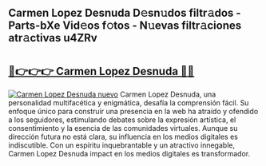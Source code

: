 ## Carmen Lopez Desnuda D𝚎sn𝚞dos filtr𝚊dos - Parts-bXe Vid𝚎os f𝚘tos - N𝚞evas filtr𝚊ciones atr𝚊ctivas u4ZRv

# <h2><a href="http://mb6zv5.tromn.icu/?c=Carmen+Lopez+Desnuda">🔗👉👉👉 Carmen Lopez Desnuda 🔗🔗</a></h2>

[![Carmen Lopez Desnuda nuevo](https://i.imgur.com/pEAQMta.gif)](http://mb6zv5.tromn.icu/?c=Carmen+Lopez+Desnuda)
Carmen Lopez Desnuda, una personalidad multifacética y enigmática, desafía la comprensión fácil. Su enfoque único para construir una presencia en la web ha atraído y ofendido a los seguidores, estimulando debates sobre la expresión artística, el consentimiento y la esencia de las comunidades virtuales. Aunque su dirección futura no está clara, su influencia en los medios digitales es indiscutible. Con un espíritu inquebrantable y un atractivo innegable, Carmen Lopez Desnuda impact en los medios digitales es transformador.
